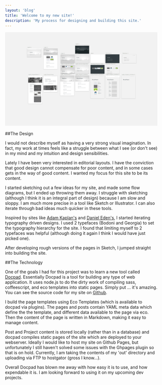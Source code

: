 ```yaml
---
layout: 'blog'
title: 'Welcome to my new site!'
description: 'My process for designing and building this site.'
---
```

![Process Photo](../assets/images/Process.jpg)

##The Design

I would not describe myself as having a very strong visual imagination.  In fact, my work at times feels like a struggle between what I see (or don't see) in my mind and my intuition and design sensibilities. 

Lately I have been very interested in editorial layouts.  I have the conviction
that good design cannot compensate for poor content, and in some cases gets in the way of good content.  I wanted my focus for this site to be its content.  

I started sketching out a few ideas for my site, and made some flow diagrams, but I ended up throwing them away.  I struggle with sketching (although I think it is an integral part of design) because I am slow and sloppy.  I am much more precise in a tool like Sketch or Illustrator. I can also iterate through bad ideas much quicker in these tools.

Inspired by sites like [Adam Kaplan's](http://www.adamkaplan.me) and [Daniel Eden's](http://www.daneden.me), I started iterating typography driven designs. I used 2 typefaces (Bodoni and Georgia) to set the typography hierarchy for the site.  I found that limiting myself to 2 typefaces was helpful (although doing it again I think I would have just picked one). 

After developing rough versions of the pages in Sketch, I jumped straight into building the site.

##The Technology

One of the goals I had for this project was to learn a new tool called [Docpad](http://www.docpad.org/). Essentially Docpad is a tool for building any type of web application.  It uses node.js to do the dirty work of compiling sass, coffeescript, and eco templates into static pages. Simply put ... it's amazing. You can see the source code for my site on [Github](https://github.com/benadam11/website).  

I build the page templates using Eco Templates (which is available to docpad via plugins).  The pages and posts contain YAML meta data which define the the template, and different data available to the page via eco.  Then the content of the page is written in Markdown, making it easy to manage content. 

Post and Project content is stored locally (rather than in a database) and docpad compiles static pages of the site which are deployed to your webserver. Ideally I would like to host my site on Github Pages, but unfortunately I still haven't solved some issues with the Ghpages plugin so that is on hold.  Currently, I am taking the contents of my 'out' directory and uploading via FTP to hostgator (gross I know...).  

Overall Docpad has blown me away with how easy it is to use, and how expendable it is. I am looking forward to using it on my upcoming dev projects.  

